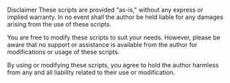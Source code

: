 Disclaimer
These scripts are provided "as-is," without any express or implied warranty. In no event shall the author be held liable for any damages arising from the use of these scripts.

You are free to modify these scripts to suit your needs. However, please be aware that no support or assistance is available from the author for modifications or usage of these scripts.

By using or modifying these scripts, you agree to hold the author harmless from any and all liability related to their use or modification.
